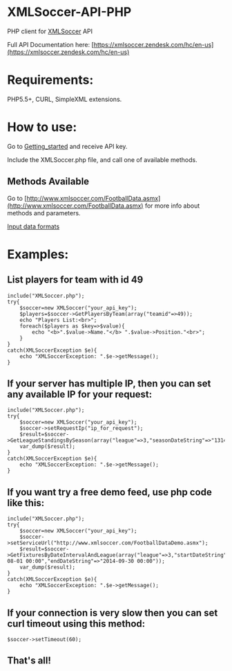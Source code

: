 XMLSoccer-API-PHP
=================

PHP client for [XMLSoccer](http://XMLSoccer.com) API

Full API Documentation here: [https://xmlsoccer.zendesk.com/hc/en-us](https://xmlsoccer.zendesk.com/hc/en-us)

Requirements:
=================

PHP5.5+, CURL, SimpleXML extensions.

How to use:
=================

Go to [Getting_started](https://xmlsoccer.zendesk.com/hc/en-us/articles/202838171-Getting-started) and receive API key.

Include the XMLSoccer.php file, and call one of available methods.
	

Methods Available
-------------------

Go to [http://www.xmlsoccer.com/FootballData.asmx](http://www.xmlsoccer.com/FootballData.asmx) for more info about methods and parameters.

[Input data formats](https://xmlsoccer.zendesk.com/hc/en-us/articles/202784172-Input-data-formats)

Examples:
==================

List players for team with id 49
--------------------------------
	include("XMLSoccer.php");
	try{
		$soccer=new XMLSoccer("your_api_key");
		$players=$soccer->GetPlayersByTeam(array("teamid"=>49));
		echo "Players List:<br>";
		foreach($players as $key=>$value){
			echo "<b>".$value->Name."</b> ".$value->Position."<br>";
		}
	}
	catch(XMLSoccerException $e){
		echo "XMLSoccerException: ".$e->getMessage();
	}


If your server has multiple IP, then you can set any available IP for your request:
---------------------------------------------
	include("XMLSoccer.php");
	try{
		$soccer=new XMLSoccer("your_api_key");
		$soccer->setRequestIp("ip_for_request");
		$result=$soccer->GetLeagueStandingsBySeason(array("league"=>3,"seasonDateString"=>"1314"));
		var_dump($result);
	}
	catch(XMLSoccerException $e){
		echo "XMLSoccerException: ".$e->getMessage();
	}

If you want try a free demo feed, use php code like this:
------------------------------------------------------
	include("XMLSoccer.php");
	try{
		$soccer=new XMLSoccer("your_api_key");
		$soccer->setServiceUrl("http://www.xmlsoccer.com/FootballDataDemo.asmx");
		$result=$soccer->GetFixturesByDateIntervalAndLeague(array("league"=>3,"startDateString"=>"2014-08-01 00:00","endDateString"=>"2014-09-30 00:00"));
		var_dump($result);
	}
	catch(XMLSoccerException $e){
		echo "XMLSoccerException: ".$e->getMessage();
	}

If your connection is very slow then you can set curl timeout using this method:
-----------------------------------------------------------
    $soccer->setTimeout(60);


That's all!
-----------
